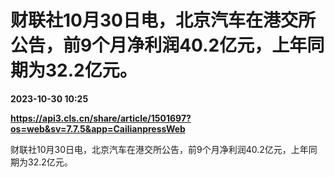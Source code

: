 # 财联社10月30日电，北京汽车在港交所公告，前9个月净利润40.2亿元，上年同期为32.2亿元。

**2023-10-30 10:25**

**https://api3.cls.cn/share/article/1501697?os=web&sv=7.7.5&app=CailianpressWeb**

财联社10月30日电，北京汽车在港交所公告，前9个月净利润40.2亿元，上年同期为32.2亿元。